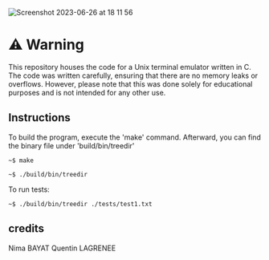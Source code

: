 
![Screenshot 2023-06-26 at 18 11 56](https://github.com/nbayat/projetC/assets/78981747/d3de791d-6274-4839-bf72-0246507e5e30)


# ⚠️ Warning
This repository houses the code for a Unix terminal emulator written in C. The code was written carefully, ensuring that there are no memory leaks or overflows. However, please note that this was done solely for educational purposes and is not intended for any other use.

## Instructions

To build the program, execute the 'make' command. Afterward, you can find the binary file under 'build/bin/treedir'

```console
~$ make
```

```console
~$ ./build/bin/treedir
```

To run tests:

```console
~$ ./build/bin/treedir ./tests/test1.txt
```

## credits
Nima BAYAT 
Quentin LAGRENEE 

